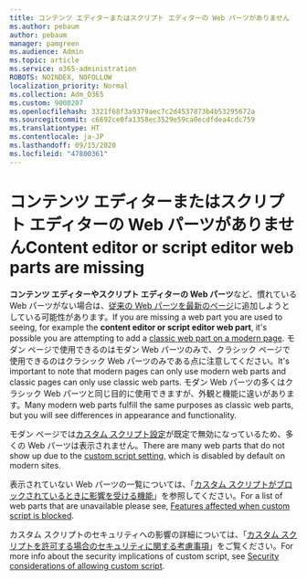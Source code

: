 ```yaml
---
title: コンテンツ エディターまたはスクリプト エディターの Web パーツがありません
ms.author: pebaum
author: pebaum
manager: pamgreen
ms.audience: Admin
ms.topic: article
ms.service: o365-administration
ROBOTS: NOINDEX, NOFOLLOW
localization_priority: Normal
ms.collection: Adm_O365
ms.custom: 9000207
ms.openlocfilehash: 3321f68f3a9379aec7c2d4537873b4b53295672a
ms.sourcegitcommit: c6692ce0fa1358ec3529e59ca0ecdfdea4cdc759
ms.translationtype: HT
ms.contentlocale: ja-JP
ms.lasthandoff: 09/15/2020
ms.locfileid: "47800361"
---
```

# <a name="content-editor-or-script-editor-web-parts-are-missing"></a><span data-ttu-id="fc68e-102">コンテンツ エディターまたはスクリプト エディターの Web パーツがありません</span><span class="sxs-lookup"><span data-stu-id="fc68e-102">Content editor or script editor web parts are missing</span></span>

<span data-ttu-id="fc68e-103">**コンテンツ エディターやスクリプト エディターの Web パーツ**など、慣れている Web パーツがない場合は、[従来の Web パーツを最新のページ](https://support.office.com/article/classic-and-modern-web-part-experiences-3fdae6c3-8fc1-49ab-8708-8c104b882e64)に追加しようとしている可能性があります。</span><span class="sxs-lookup"><span data-stu-id="fc68e-103">If you are missing a web part you are used to seeing, for example the **content editor or script editor web part**, it's possible you are attempting to add a [classic web part on a modern page](https://support.office.com/article/classic-and-modern-web-part-experiences-3fdae6c3-8fc1-49ab-8708-8c104b882e64).</span></span> <span data-ttu-id="fc68e-104">モダン ページで使用できるのはモダン Web パーツのみで、クラシック ページで使用できるのはクラシック Web パーツのみである点に注意してください。</span><span class="sxs-lookup"><span data-stu-id="fc68e-104">It's important to note that modern pages can only use modern web parts and classic pages can only use classic web parts.</span></span> <span data-ttu-id="fc68e-105">モダン Web パーツの多くはクラシック Web パーツと同じ目的に使用できますが、外観と機能に違いがあります。</span><span class="sxs-lookup"><span data-stu-id="fc68e-105">Many modern web parts fulfill the same purposes as classic web parts, but you will see differences in appearance and functionality.</span></span>

<span data-ttu-id="fc68e-106">モダン ページでは[カスタム スクリプト設定](https://docs.microsoft.com/sharepoint/allow-or-prevent-custom-script)が既定で無効になっているため、多くの Web パーツは表示されません。</span><span class="sxs-lookup"><span data-stu-id="fc68e-106">There are many web parts that do not show up due to the [custom script setting](https://docs.microsoft.com/sharepoint/allow-or-prevent-custom-script), which is disabled by default on modern sites.</span></span> 

<span data-ttu-id="fc68e-107">表示されていない Web パーツの一覧については、「[カスタム スクリプトがブロックされているときに影響を受ける機能](https://docs.microsoft.com/sharepoint/allow-or-prevent-custom-script#features-affected-when-custom-script-is-blocked)」を参照してください。</span><span class="sxs-lookup"><span data-stu-id="fc68e-107">For a list of web parts that are unavailable please see, [Features affected when custom script is blocked](https://docs.microsoft.com/sharepoint/allow-or-prevent-custom-script#features-affected-when-custom-script-is-blocked).</span></span>

<span data-ttu-id="fc68e-108">カスタム スクリプトのセキュリティへの影響の詳細については、「[カスタム スクリプトを許可する場合のセキュリティに関する考慮事項](https://docs.microsoft.com/sharepoint/security-considerations-of-allowing-custom-script)」をご覧ください。</span><span class="sxs-lookup"><span data-stu-id="fc68e-108">For more info about the security implications of custom script, see [Security considerations of allowing custom script](https://docs.microsoft.com/sharepoint/security-considerations-of-allowing-custom-script).</span></span>
